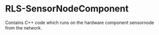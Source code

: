 # RLS-SensorNodeComponent
Contains C++ code which runs on the hardware component sensornode from the network.
